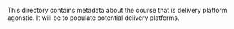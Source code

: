 This directory contains metadata about the course that is delivery
platform agonstic. It will be to populate potential delivery platforms.